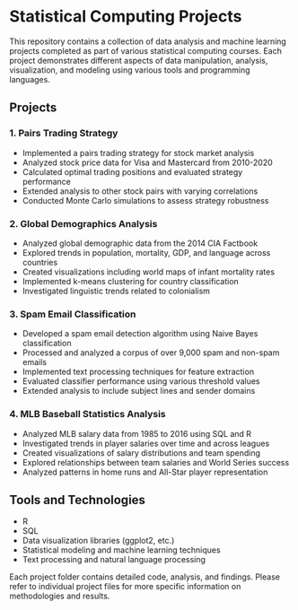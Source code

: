 # Statistical Computing Projects

This repository contains a collection of data analysis and machine learning projects completed as part of various statistical computing courses. Each project demonstrates different aspects of data manipulation, analysis, visualization, and modeling using various tools and programming languages.

## Projects

### 1. Pairs Trading Strategy

- Implemented a pairs trading strategy for stock market analysis
- Analyzed stock price data for Visa and Mastercard from 2010-2020
- Calculated optimal trading positions and evaluated strategy performance
- Extended analysis to other stock pairs with varying correlations
- Conducted Monte Carlo simulations to assess strategy robustness

### 2. Global Demographics Analysis

- Analyzed global demographic data from the 2014 CIA Factbook
- Explored trends in population, mortality, GDP, and language across countries
- Created visualizations including world maps of infant mortality rates
- Implemented k-means clustering for country classification
- Investigated linguistic trends related to colonialism

### 3. Spam Email Classification

- Developed a spam email detection algorithm using Naive Bayes classification
- Processed and analyzed a corpus of over 9,000 spam and non-spam emails
- Implemented text processing techniques for feature extraction
- Evaluated classifier performance using various threshold values
- Extended analysis to include subject lines and sender domains

### 4. MLB Baseball Statistics Analysis

- Analyzed MLB salary data from 1985 to 2016 using SQL and R
- Investigated trends in player salaries over time and across leagues
- Created visualizations of salary distributions and team spending
- Explored relationships between team salaries and World Series success
- Analyzed patterns in home runs and All-Star player representation

## Tools and Technologies

- R
- SQL
- Data visualization libraries (ggplot2, etc.)
- Statistical modeling and machine learning techniques
- Text processing and natural language processing

Each project folder contains detailed code, analysis, and findings. Please refer to individual project files for more specific information on methodologies and results.
